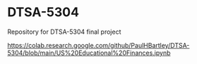 # DTSA-5304
Repository for DTSA-5304 final project

https://colab.research.google.com/github/PaulHBartley/DTSA-5304/blob/main/US%20Educational%20Finances.ipynb
